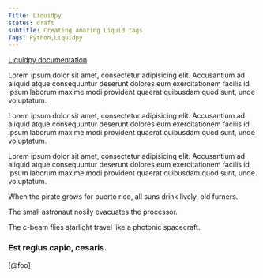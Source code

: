 ```yaml
---
Title: Liquidpy
status: draft
subtitle: Creating amazing Liquid tags
Tags: Python,Liquidpy
---
```


[Liquidpy documentation](https://liquidpy.readthedocs.io/en/latest/)

Lorem ipsum dolor sit amet, consectetur adipisicing elit. Accusantium ad aliquid atque consequuntur deserunt dolores eum exercitationem facilis id ipsum laborum maxime modi provident quaerat quibusdam quod sunt, unde voluptatum.

Lorem ipsum dolor sit amet, consectetur adipisicing elit. Accusantium ad aliquid atque consequuntur deserunt dolores eum exercitationem facilis id ipsum laborum maxime modi provident quaerat quibusdam quod sunt, unde voluptatum.


Lorem ipsum dolor sit amet, consectetur adipisicing elit. Accusantium ad aliquid atque consequuntur deserunt dolores eum exercitationem facilis id ipsum laborum maxime modi provident quaerat quibusdam quod sunt, unde voluptatum.

When the pirate grows for puerto rico, all suns drink lively, old furners.

The small astronaut nosily evacuates the processor.

The c-beam flies starlight travel like a photonic spacecraft.

### Est regius capio, cesaris.

[@foo]
